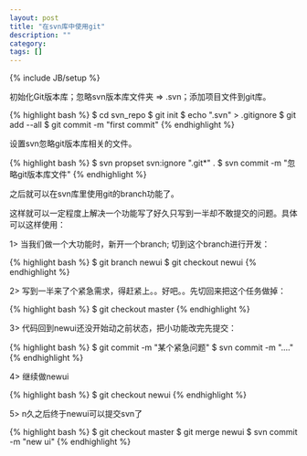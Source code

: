 ```yaml
---
layout: post
title: "在svn库中使用git"
description: ""
category: 
tags: []
---
```

{% include JB/setup %}

初始化Git版本库；忽略svn版本库文件夹 => .svn；添加项目文件到git库。

{% highlight bash %}
$ cd svn_repo
$ git init
$ echo ".svn" > .gitignore
$ git add --all
$ git commit -m "first commit"
{% endhighlight %}

设置svn忽略git版本库相关的文件。

{% highlight bash %}
$ svn propset svn:ignore ".git*" .
$ svn commit -m "忽略git版本库文件"
{% endhighlight %}

之后就可以在svn库里使用git的branch功能了。

这样就可以一定程度上解决一个功能写了好久只写到一半却不敢提交的问题。具体可以这样使用：

1> 当我们做一个大功能时，新开一个branch; 切到这个branch进行开发：

{% highlight bash %}
$ git branch newui
$ git checkout newui
{% endhighlight %}

2> 写到一半来了个紧急需求，得赶紧上。。好吧。。先切回来把这个任务做掉：

{% highlight bash %}
$ git checkout master
{% endhighlight %}

3> 代码回到newui还没开始动之前状态，把小功能改完先提交：

{% highlight bash %}
$ git commit -m "某个紧急问题"
$ svn commit -m "...."
{% endhighlight %}

4> 继续做newui

{% highlight bash %}
$ git checkout newui
{% endhighlight %}

5> n久之后终于newui可以提交svn了

{% highlight bash %}
$ git checkout master
$ git merge newui
$ svn commit -m "new ui"
{% endhighlight %}



